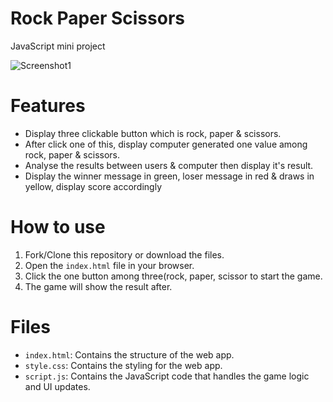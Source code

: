 # Rock Paper Scissors
JavaScript mini project

![Screenshot1](https://github.com/Suvadip-sana/Rock-Paper-Scissors/assets/78638404/41973849-9ed9-4687-87a8-9e6fffa0f698)

##
# Features
- Display three clickable button which is rock, paper & scissors.
- After click one of this, display computer generated one value among rock, paper & scissors.
- Analyse the results between users & computer then display it's result.
- Display the winner message in green, loser message in red & draws in yellow, display score accordingly
##
# How to use
1. Fork/Clone this repository or download the files.
2. Open the `index.html` file in your browser.
3. Click the one button among three(rock, paper, scissor to start the game.
4. The game will show the result after.
##
# Files
- `index.html`: Contains the structure of the web app.
- `style.css`: Contains the styling for the web app.
- `script.js`: Contains the JavaScript code that handles the game logic and UI updates.
